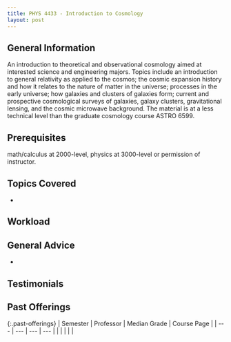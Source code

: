 ```yaml
---
title: PHYS 4433 - Introduction to Cosmology
layout: post
---
```


<link rel="stylesheet" href="/main.css">

## General Information

An introduction to theoretical and observational cosmology aimed at interested science and engineering majors. Topics include an introduction to general relativity as applied to the cosmos; the cosmic expansion history and how it relates to the nature of matter in the universe; processes in the early universe; how galaxies and clusters of galaxies form; current and prospective cosmological surveys of galaxies, galaxy clusters, gravitational lensing, and the cosmic microwave background. The material is at a less technical level than the graduate cosmology course ASTRO 6599.

## Prerequisites

math/calculus at 2000-level, physics at 3000-level or permission of instructor.

## Topics Covered

  - 

## Workload



## General Advice

  - 

## Testimonials



## Past Offerings

{:.past-offerings}
| Semester | Professor | Median Grade | Course Page |
| --- | --- | --- | --- |
|  |  |  |  |
